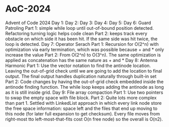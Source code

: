 # AoC-2024
Advent of Code 2024
Day 1:
Day 2:
Day 3:
Day 4:
Day 5:
Day 6: Guard Patroling
Part 1: simple while loop until out-of-bound position detected. Refactoring turning logic helps code clean
Part 2: keeps track every obstacle on which side it has been hit. If the same side was hit twice, the loop is detected.
Day 7: Operator Serach
Part 1: Recursion for O(2^n) with optimization via early termination, which was possible because + and * only increase the value
Part 2: From O(2^n) to O(3^n). The same optimization is applied as concatenation has the same nature as + and *
Day 8: Antenna Harmonic
Part 1: Use the vector notation to find the antinode location. Leaving the out-of-grid check until we are going to add the location to final output. The final output handles duplication naturally through built-in set
Part 2: Code changes by having the out-of-grid check embedded inside the antinode finding function. The while loop keeps adding the antinode as long as it is still inside grid.
Day 9: File array compaction
Part 1: Use two pointers to swap the empty space with file block.
Part 2: Quite lots more complex than part 1. Settled with LinkedList approach in which every link node store the free space information: space left and the files that end up moving to this node (for later full expansion to get checksum). Every file moves from right-most tto left-most-that-fits cost O(n free node) so the overall is O(n2).


